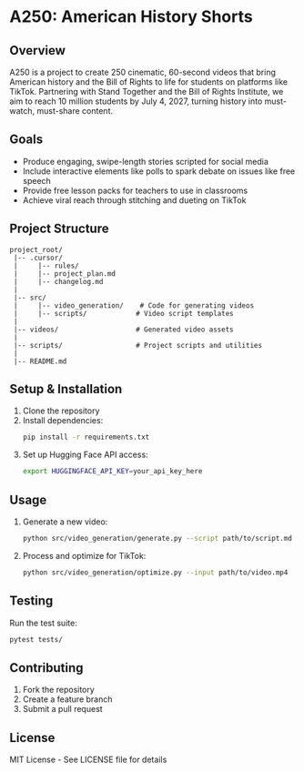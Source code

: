 # A250: American History Shorts

## Overview
A250 is a project to create 250 cinematic, 60-second videos that bring American history and the Bill of Rights to life for students on platforms like TikTok. Partnering with Stand Together and the Bill of Rights Institute, we aim to reach 10 million students by July 4, 2027, turning history into must-watch, must-share content.

## Goals
- Produce engaging, swipe-length stories scripted for social media
- Include interactive elements like polls to spark debate on issues like free speech
- Provide free lesson packs for teachers to use in classrooms
- Achieve viral reach through stitching and dueting on TikTok

## Project Structure
```
project_root/
 |-- .cursor/
 |     |-- rules/
 |     |-- project_plan.md
 |     |-- changelog.md
 |
 |-- src/
 |     |-- video_generation/    # Code for generating videos
 |     |-- scripts/            # Video script templates
 |
 |-- videos/                   # Generated video assets
 |
 |-- scripts/                  # Project scripts and utilities
 |
 |-- README.md
```

## Setup & Installation
1. Clone the repository
2. Install dependencies:
   ```bash
   pip install -r requirements.txt
   ```
3. Set up Hugging Face API access:
   ```bash
   export HUGGINGFACE_API_KEY=your_api_key_here
   ```

## Usage
1. Generate a new video:
   ```bash
   python src/video_generation/generate.py --script path/to/script.md
   ```
2. Process and optimize for TikTok:
   ```bash
   python src/video_generation/optimize.py --input path/to/video.mp4
   ```

## Testing
Run the test suite:
```bash
pytest tests/
```

## Contributing
1. Fork the repository
2. Create a feature branch
3. Submit a pull request

## License
MIT License - See LICENSE file for details 